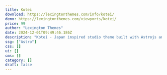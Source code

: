 ```yaml
---
title: Kotei
download: https://lexingtonthemes.com/info/kotei/
demo: https://lexingtonthemes.com/viewports/kotei/
price: 99
author: "Lexington Themes"
date: 2024-12-01T09:49:46.186Z
description: "Kotei - Japan inspired studio theme built with Astrojs and Talwind CSS for your agency or studio"
ssg: ["Astro"]
css: []
ui: []
cms: []
category: []
draft: false
---
```

